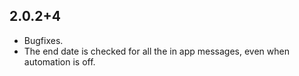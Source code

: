## 2.0.2+4

* Bugfixes.
* The end date is checked for all the in app messages, even when automation is off.